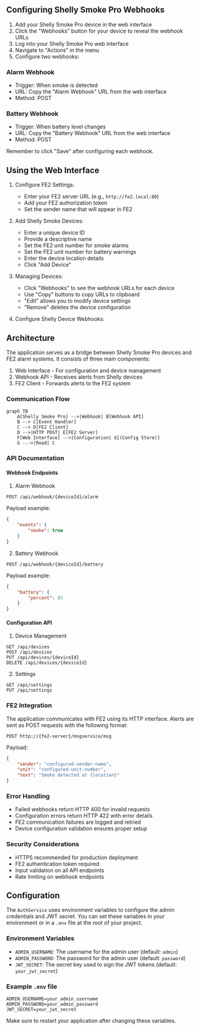 ## Configuring Shelly Smoke Pro Webhooks

1. Add your Shelly Smoke Pro device in the web interface
2. Click the "Webhooks" button for your device to reveal the webhook URLs
3. Log into your Shelly Smoke Pro web interface
4. Navigate to "Actions" in the menu
5. Configure two webhooks:

### Alarm Webhook
- Trigger: When smoke is detected
- URL: Copy the "Alarm Webhook" URL from the web interface
- Method: POST

### Battery Webhook
- Trigger: When battery level changes
- URL: Copy the "Battery Webhook" URL from the web interface
- Method: POST

Remember to click "Save" after configuring each webhook.

## Using the Web Interface

1. Configure FE2 Settings:
   - Enter your FE2 server URL (e.g., `http://fe2.local:80`)
   - Add your FE2 authorization token
   - Set the sender name that will appear in FE2

2. Add Shelly Smoke Devices:
   - Enter a unique device ID
   - Provide a descriptive name
   - Set the FE2 unit number for smoke alarms
   - Set the FE2 unit number for battery warnings
   - Enter the device location details
   - Click "Add Device"

3. Managing Devices:
   - Click "Webhooks" to see the webhook URLs for each device
   - Use "Copy" buttons to copy URLs to clipboard
   - "Edit" allows you to modify device settings
   - "Remove" deletes the device configuration

4. Configure Shelly Device Webhooks:

## Architecture

The application serves as a bridge between Shelly Smoke Pro devices and FE2 alarm systems. It consists of three main components:

1. Web Interface - For configuration and device management
2. Webhook API - Receives alerts from Shelly devices
3. FE2 Client - Forwards alerts to the FE2 system

### Communication Flow

```mermaid
graph TB
    A[Shelly Smoke Pro] -->|Webhook| B[Webhook API]
    B --> C[Event Handler]
    C --> D[FE2 Client]
    D -->|HTTP POST| E[FE2 Server]
    F[Web Interface] -->|Configuration| G[(Config Store)]
    G -.->|Read| C
```

### API Documentation

#### Webhook Endpoints

1. Alarm Webhook
```
POST /api/webhook/{deviceId}/alarm
```
Payload example:
```json
{
    "events": {
        "smoke": true
    }
}
```

2. Battery Webhook
```
POST /api/webhook/{deviceId}/battery
```
Payload example:
```json
{
    "battery": {
        "percent": 85
    }
}
```

#### Configuration API

1. Device Management
```
GET /api/devices
POST /api/devices
PUT /api/devices/{deviceId}
DELETE /api/devices/{deviceId}
```

2. Settings
```
GET /api/settings
PUT /api/settings
```

### FE2 Integration

The application communicates with FE2 using its HTTP interface. Alerts are sent as POST requests with the following format:

```
POST http://{fe2-server}/msgservice/msg
```
Payload:
```json
{
    "sender": "configured-sender-name",
    "unit": "configured-unit-number",
    "text": "Smoke detected at {location}"
}
```

### Error Handling

- Failed webhooks return HTTP 400 for invalid requests
- Configuration errors return HTTP 422 with error details
- FE2 communication failures are logged and retried
- Device configuration validation ensures proper setup

### Security Considerations

- HTTPS recommended for production deployment
- FE2 authentication token required
- Input validation on all API endpoints
- Rate limiting on webhook endpoints

## Configuration

The `AuthService` uses environment variables to configure the admin credentials and JWT secret. You can set these variables in your environment or in a `.env` file at the root of your project.

### Environment Variables

- `ADMIN_USERNAME`: The username for the admin user (default: `admin`)
- `ADMIN_PASSWORD`: The password for the admin user (default: `password`)
- `JWT_SECRET`: The secret key used to sign the JWT tokens (default: `your_jwt_secret`)

### Example `.env` file

```
ADMIN_USERNAME=your_admin_username
ADMIN_PASSWORD=your_admin_password
JWT_SECRET=your_jwt_secret
```

Make sure to restart your application after changing these variables.

